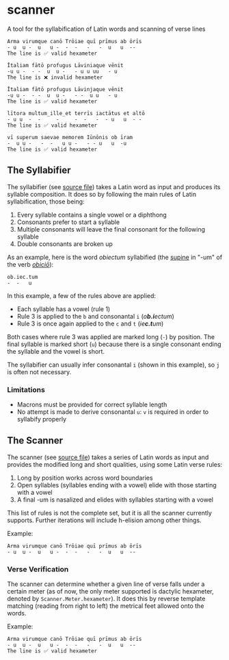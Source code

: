 # scanner
A tool for the syllabification of Latin words and scanning of verse lines

```
Arma virumque canō Trōiae quī prīmus ab ōrīs
- u  u -  u   u -  -  -   -   -  u   u  --   
The line is ✅ valid hexameter

Ītaliam fātō profugus Lāviniaque vēnit
-u u -  - -  u  u -   - u u uu   - u   
The line is ❌ invalid hexameter

Ītaliam fātō profugus Lāvinjaque vēnit
-u u -  - -  u  u -   - -  u u   - u   
The line is ✅ valid hexameter

lītora multum_ille_et terrīs iactātus et altō
- u u  -  -     -     -  -   -  - u   u  - -  
The line is ✅ valid hexameter

vī superum saevae memorem Iūnōnis ob īram
-  u u -   -  -   u u -   - - u   u  -u   
The line is ✅ valid hexameter
```

## The Syllabifier

The syllabifier (see [source file](/src/syllabifier.swift)) takes a Latin word as input and produces its syllable composition. It does so by following the main rules of Latin syllabification, those being:
1. Every syllable contains a single vowel or a diphthong
2. Consonants prefer to start a syllable
3. Multiple consonants will leave the final consonant for the following syllable
4. Double consonants are broken up

As an example, here is the word _obiectum_ syllabified (the [supine](https://dcc.dickinson.edu/grammar/latin/supine) in "-um" of the verb [_obiciō_](https://en.wiktionary.org/wiki/obicio#Latin)):

```
ob.iec.tum
-  -   u
```

In this example, a few of the rules above are applied:
- Each syllable has a vowel (rule 1)
- Rule 3 is applied to the `b` and consonantal `i` (_o**b.i**ectum_)
- Rule 3 is once again applied to the `c` and `t` (_ie**c.t**um_)

Both cases where rule 3 was applied are marked long (`-`) by position. The final syllable is marked short (`u`) because there is a single consonant ending the syllable and the vowel is short.

The syllabifier can usually infer consonantal `i` (shown in this example), so `j` is often not necessary.

### Limitations

- Macrons must be provided for correct syllable length
- No attempt is made to derive consonantal `u`: `v` is required in order to syllabify properly

## The Scanner

The scanner (see [source file](/src/scanner.swift)) takes a series of Latin words as input and provides the modified long and short qualities, using some Latin verse rules:
1. Long by position works across word boundaries
2. Open syllables (syllables ending with a vowel) elide with those starting with a vowel
3. A final -um is nasalized and elides with syllables starting with a vowel

This list of rules is not the complete set, but it is all the scanner currently supports. Further iterations will include h-elision among other things.

Example:
```
Arma virumque canō Trōiae quī prīmus ab ōrīs
- u  u -  u   u -  -  -   -   -  u   u  --   
```

### Verse Verification

The scanner can determine whether a given line of verse falls under a certain meter (as of now, the only meter supported is dactylic hexameter, denoted by `Scanner.Meter.hexameter`). It does this by reverse template matching (reading from right to left) the metrical feet allowed onto the words.

Example:
```
Arma virumque canō Trōiae quī prīmus ab ōrīs
- u  u -  u   u -  -  -   -   -  u   u  --   
The line is ✅ valid hexameter
```
